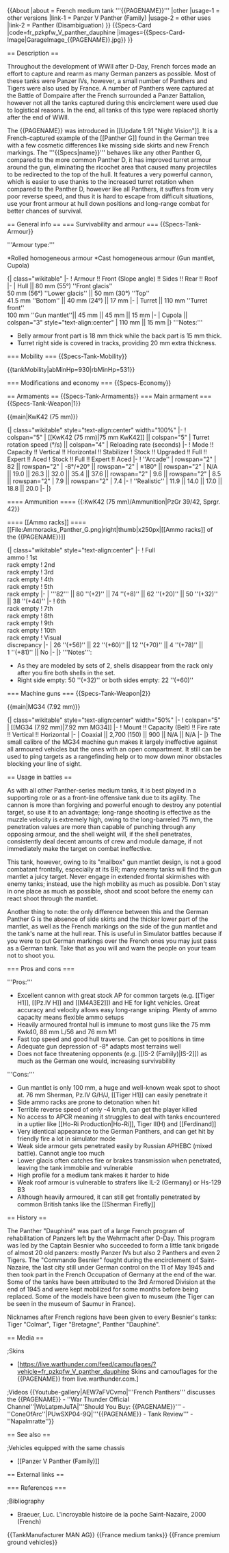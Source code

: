 {{About
|about = French medium tank '''{{PAGENAME}}'''
|other
|usage-1 = other versions
|link-1 = Panzer V Panther (Family)
|usage-2 = other uses
|link-2 = Panther (Disambiguation)
}}
{{Specs-Card
|code=fr_pzkpfw_V_panther_dauphine
|images={{Specs-Card-Image|GarageImage_{{PAGENAME}}.jpg}}
}}

== Description ==
<!-- ''In the description, the first part should be about the history of the creation and combat usage of the vehicle, as well as its key features. In the second part, tell the reader about the ground vehicle in the game. Insert a screenshot of the vehicle, so that if the novice player does not remember the vehicle by name, he will immediately understand what kind of vehicle the article is talking about.'' -->
Throughout the development of WWII after D-Day, French forces made an effort to capture and rearm as many German panzers as possible. Most of these tanks were Panzer IVs, however, a small number of Panthers and Tigers were also used by France. A number of Panthers were captured at the Battle of Dompaire after the French surrounded a Panzer Battalion, however not all the tanks captured during this encirclement were used due to logistical reasons. In the end, all tanks of this type were replaced shortly after the end of WWII.

The {{PAGENAME}}  was introduced in [[Update 1.91 "Night Vision"]]. It is a French-captured example of the [[Panther G]] found in the German tree with a few cosmetic differences like missing side skirts and new French markings. The '''{{Specs|name}}''' behaves like any other Panther G, compared to the more common Panther D, it has improved turret armour around the gun, eliminating the ricochet area that caused many projectiles to be redirected to the top of the hull. It features a very powerful cannon, which is easier to use thanks to the increased turret rotation when compared to the Panther D, however like all Panthers, it suffers from very poor reverse speed, and thus it is hard to escape from difficult situations, use your front armour at hull down positions and long-range combat for better chances of survival.   

== General info ==
=== Survivability and armour ===
{{Specs-Tank-Armour}}
<!-- ''Describe armour protection. Note the most well protected and key weak areas. Appreciate the layout of modules as well as the number and location of crew members. Is the level of armour protection sufficient, is the placement of modules helpful for survival in combat? If necessary use a visual template to indicate the most secure and weak zones of the armour.'' -->
'''Armour type:'''

*Rolled homogeneous armour
*Cast homogeneous armour (Gun mantlet, Cupola)

{| class="wikitable"
|-
! Armour !! Front (Slope angle) !! Sides !! Rear !! Roof
|-
| Hull || 80 mm (55°) ''Front glacis'' <br> 50 mm (56°) ''Lower glacis'' || 50 mm (30°) ''Top'' <br> 41.5 mm ''Bottom'' || 40 mm (24°) || 17 mm
|-
| Turret || 110 mm ''Turret front'' <br> 100 mm ''Gun mantlet''|| 45 mm || 45 mm || 15 mm
|-
| Cupola || colspan="3" style="text-align:center" | 110 mm || 15 mm
|}
'''Notes:'''

* Belly armour front part is 18 mm thick while the back part is 15 mm thick.
* Turret right side is covered in tracks, providing 20 mm extra thickness.

=== Mobility ===
{{Specs-Tank-Mobility}}
<!-- ''Write about the mobility of the ground vehicle. Estimate the specific power and manoeuvrability, as well as the maximum speed forwards and backwards.'' -->

{{tankMobility|abMinHp=930|rbMinHp=531}}

=== Modifications and economy ===
{{Specs-Economy}}

== Armaments ==
{{Specs-Tank-Armaments}}
=== Main armament ===
{{Specs-Tank-Weapon|1}}
<!-- ''Give the reader information about the characteristics of the main gun. Assess its effectiveness in a battle based on the reloading speed, ballistics and the power of shells. Do not forget about the flexibility of the fire, that is how quickly the cannon can be aimed at the target, open fire on it and aim at another enemy. Add a link to the main article on the gun: <code><nowiki>{{main|Name of the weapon}}</nowiki></code>. Describe in general terms the ammunition available for the main gun. Give advice on how to use them and how to fill the ammunition storage.'' -->
{{main|KwK42 (75 mm)}}

{| class="wikitable" style="text-align:center" width="100%"
|-
! colspan="5" | [[KwK42 (75 mm)|75 mm KwK42]] || colspan="5" | Turret rotation speed (°/s) || colspan="4" | Reloading rate (seconds)
|-
! Mode !! Capacity !! Vertical !! Horizontal !! Stabilizer
! Stock !! Upgraded !! Full !! Expert !! Aced
! Stock !! Full !! Expert !! Aced
|-
! ''Arcade''
| rowspan="2" | 82 || rowspan="2" | -8°/+20° || rowspan="2" | ±180° || rowspan="2" | N/A || 19.0 || 26.3 || 32.0 || 35.4 || 37.6 || rowspan="2" | 9.6 || rowspan="2" | 8.5 || rowspan="2" | 7.9 || rowspan="2" | 7.4
|-
! ''Realistic''
| 11.9 || 14.0 || 17.0 || 18.8 || 20.0
|-
|}

==== Ammunition ====
{{:KwK42 (75 mm)/Ammunition|PzGr 39/42, Sprgr. 42}}

==== [[Ammo racks]] ====
[[File:Ammoracks_Panther_G.png|right|thumb|x250px|[[Ammo racks]] of the {{PAGENAME}}]]
<!-- '''Last updated: 2.3.0.27''' -->
{| class="wikitable" style="text-align:center"
|-
! Full<br>ammo
! 1st<br>rack empty
! 2nd<br>rack empty
! 3rd<br>rack empty
! 4th<br>rack empty
! 5th<br>rack empty
|-
| '''82''' || 80&nbsp;''(+2)'' || 74&nbsp;''(+8)'' || 62&nbsp;''(+20)'' || 50&nbsp;''(+32)'' || 38&nbsp;''(+44)''
|-
! 6th<br>rack empty
! 7th<br>rack empty
! 8th<br>rack empty
! 9th<br>rack empty
! 10th<br>rack empty
! Visual<br>discrepancy
|-
| 26&nbsp;''(+56)'' || 22&nbsp;''(+60)'' || 12&nbsp;''(+70)'' || 4&nbsp;''(+78)'' || 1&nbsp;''(+81)'' || No
|-
|}
'''Notes''':

* As they are modeled by sets of 2, shells disappear from the rack only after you fire both shells in the set.
* Right side empty: 50&nbsp;''(+32)'' or both sides empty: 22&nbsp;''(+60)''

=== Machine guns ===
{{Specs-Tank-Weapon|2}}
<!-- ''Offensive and anti-aircraft machine guns not only allow you to fight some aircraft but also are effective against lightly armoured vehicles. Evaluate machine guns and give recommendations on its use.'' -->
{{main|MG34 (7.92 mm)}}

{| class="wikitable" style="text-align:center" width="50%"
|-
! colspan="5" | [[MG34 (7.92 mm)|7.92 mm MG34]]
|-
! Mount !! Capacity (Belt) !! Fire rate !! Vertical !! Horizontal
|-
| Coaxial || 2,700 (150) || 900 || N/A || N/A
|-
|}
The small calibre of the MG34 machine gun makes it largely ineffective against all armoured vehicles but the ones with an open compartment. It still can be used to ping targets as a rangefinding help or to mow down minor obstacles blocking your line of sight.

== Usage in battles ==
<!-- ''Describe the tactics of playing in the vehicle, the features of using vehicles in the team and advice on tactics. Refrain from creating a "guide" - do not impose a single point of view but instead give the reader food for thought. Describe the most dangerous enemies and give recommendations on fighting them. If necessary, note the specifics of the game in different modes (AB, RB, SB).'' -->
As with all other Panther-series medium tanks, it is best played in a supporting role or as a front-line offensive tank due to its agility. The cannon is more than forgiving and powerful enough to destroy any potential target, so use it to an advantage; long-range shooting is effective as the muzzle velocity is extremely high, owing to the long-barreled 75 mm, the penetration values are more than capable of punching through any opposing armour, and the shell weight will, if the shell penetrates, consistently deal decent amounts of crew and module damage, if not immediately make the target on combat ineffective.

This tank, however, owing to its "mailbox" gun mantlet design, is not a good combatant frontally, especially at its BR; many enemy tanks will find the gun mantlet a juicy target. Never engage in extended frontal skirmishes with enemy tanks; instead, use the high mobility as much as possible. Don't stay in one place as much as possible, shoot and scoot before the enemy can react shoot through the mantlet.

Another thing to note: the only difference between this and the German Panther G is the absence of side skirts and the thicker lower part of the mantlet, as well as the French markings on the side of the gun mantlet and the tank's name at the hull rear. This is useful in Simulator battles because if you were to put German markings over the French ones you may just pass as a German tank. Take that as you will and warn the people on your team not to shoot you.

=== Pros and cons ===
<!-- ''Summarise and briefly evaluate the vehicle in terms of its characteristics and combat effectiveness. Mark its pros and cons in a bulleted list. Try not to use more than 6 points for each of the characteristics. Avoid using categorical definitions such as "bad", "good" and the like - use substitutions with softer forms such as "inadequate" and "effective".'' -->

'''Pros:'''

* Excellent cannon with great stock AP for common targets (e.g. [[Tiger H1]], [[Pz.IV H]] and [[M4A3E2]]) and HE for light vehicles. Great accuracy and velocity allows easy long-range sniping. Plenty of ammo capacity means flexible ammo setups
* Heavily armoured frontal hull is immune to most guns like the 75 mm Kwk40, 88 mm L/56 and 76 mm M1
* Fast top speed and good hull traverse. Can get to positions in time
* Adequate gun depression of -8° adapts most terrains well
* Does not face threatening opponents (e.g. [[IS-2 (Family)|IS-2]]) as much as the German one would, increasing survivability

'''Cons:'''

* Gun mantlet is only 100 mm, a huge and well-known weak spot to shoot at. 76 mm Sherman, Pz.IV G/H/J, [[Tiger H1]] can easily penetrate it
* Side ammo racks are prone to detonation when hit
* Terrible reverse speed of only -4 km/h, can get the player killed
* No access to APCR meaning it struggles to deal with tanks encountered in a uptier like [[Ho-Ri Production|Ho-Ri]], Tiger II(H) and [[Ferdinand]]
* Very identical appearance to the German Panthers, and can get hit by friendly fire a lot in simulator mode
* Weak side armour gets penetrated easily by Russian APHEBC (mixed battle). Cannot angle too much
* Lower glacis often catches fire or brakes transmission when penetrated, leaving the tank immobile and vulnerable
* High profile for a medium tank makes it harder to hide
* Weak roof armour is vulnerable to strafers like IL-2 (Germany) or Hs-129 B3
* Although heavily armoured, it can still get frontally penetrated by common British tanks like the [[Sherman Firefly]]

== History ==
<!-- ''Describe the history of the creation and combat usage of the vehicle in more detail than in the introduction. If the historical reference turns out to be too long, take it to a separate article, taking a link to the article about the vehicle and adding a block "/History" (example: <nowiki>https://wiki.warthunder.com/(Vehicle-name)/History</nowiki>) and add a link to it here using the <code>main</code> template. Be sure to reference text and sources by using <code><nowiki><ref></ref></nowiki></code>, as well as adding them at the end of the article with <code><nowiki><references /></nowiki></code>. This section may also include the vehicle's dev blog entry (if applicable) and the in-game encyclopedia description (under <code><nowiki>=== In-game description ===</nowiki></code>, also if applicable).'' -->

The Panther "Dauphiné" was part of a large French program of rehabilitation of Panzers left by the Wehrmacht after D-Day. This program was led by the Captain Besnier who succeeded to form a little tank brigade of almost 20 old panzers: mostly Panzer IVs but also 2 Panthers and even 2 Tigers. The "Commando Besnier" fought during the encirclement of Saint-Nazaire, the last city still under German control on the 11 of May 1945 and then took part in the French Occupation of Germany at the end of the war. Some of the tanks have been attributed to the 3rd Armored Division at the end of 1945 and were kept mobilized for some months before being replaced. Some of the models have been given to museum (the Tiger can be seen in the museum of Saumur in France).

Nicknames after French regions have been given to every Besnier's tanks: Tiger "Colmar", Tiger "Bretagne", Panther "Dauphiné".

== Media ==
<!-- ''Excellent additions to the article would be video guides, screenshots from the game, and photos.'' -->

;Skins

* [https://live.warthunder.com/feed/camouflages/?vehicle=fr_pzkpfw_V_panther_dauphine Skins and camouflages for the {{PAGENAME}} from live.warthunder.com.]

;Videos
{{Youtube-gallery|AEW7aFVCvmo|'''French Panthers''' discusses the {{PAGENAME}} - ''War Thunder Official Channel''|WoLatpmJuTA|'''Should You Buy: {{PAGENAME}}''' - ''ConeOfArc''|PUwSXP04-9Q|'''{{PAGENAME}} - Tank Review''' - ''Napalmratte''}}

== See also ==
<!-- ''Links to the articles on the War Thunder Wiki that you think will be useful for the reader, for example:''
* ''reference to the series of the vehicles;''
* ''links to approximate analogues of other nations and research trees.'' -->

;Vehicles equipped with the same chassis

* [[Panzer V Panther (Family)]]

== External links ==
<!-- ''Paste links to sources and external resources, such as:''
* ''topic on the official game forum;''
* ''other literature.'' -->

=== References ===

;Bibliography

* Braeuer, Luc. L'incroyable histoire de la poche Saint-Nazaire, 2000 (French)

{{TankManufacturer MAN AG}}
{{France medium tanks}}
{{France premium ground vehicles}}